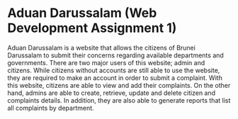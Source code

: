 # Aduan Darussalam (Web Development Assignment 1)
Aduan Darussalam is a website that allows the citizens of Brunei Darussalam to submit their concerns regarding available departments and governments. There are two major users of this website; admin and citizens. While citizens without accounts are still able to use the website, they are required to make an account in order to submit a complaint. With this website, citizens are able to view and add their complaints. On the other hand, admins are able to create, retrieve, update and delete citizen and complaints details. In addition, they are also able to generate reports that list all complaints by department.
